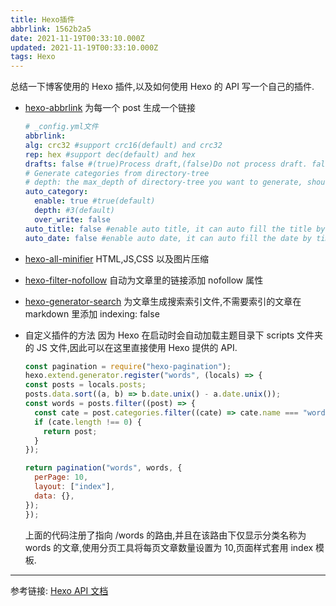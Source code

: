 ```yaml
---
title: Hexo插件
abbrlink: 1562b2a5
date: 2021-11-19T00:33:10.000Z
updated: 2021-11-19T00:33:10.000Z
tags: Hexo
---
```


总结一下博客使用的 Hexo 插件,以及如何使用 Hexo 的 API 写一个自己的插件.

- [hexo-abbrlink](https://github.com/rozbo/hexo-abbrlink) 为每一个 post 生成一个链接

  ```yaml
  # _config.yml文件
  abbrlink:
  alg: crc32 #support crc16(default) and crc32
  rep: hex #support dec(default) and hex
  drafts: false #(true)Process draft,(false)Do not process draft. false(default)
  # Generate categories from directory-tree
  # depth: the max_depth of directory-tree you want to generate, should > 0
  auto_category:
    enable: true #true(default)
    depth: #3(default)
    over_write: false
  auto_title: false #enable auto title, it can auto fill the title by path
  auto_date: false #enable auto date, it can auto fill the date by time today
  ```

  <!-- more -->

- [hexo-all-minifier](https://github.com/chenzhutian/hexo-all-minifier) HTML,JS,CSS 以及图片压缩
- [hexo-filter-nofollow](https://github.com/hexojs/hexo-filter-nofollow/) 自动为文章里的链接添加 nofollow 属性
- [hexo-generator-search](https://github.com/wzpan/hexo-generator-search) 为文章生成搜索索引文件,不需要索引的文章在 markdown 里添加 indexing: false

- 自定义插件的方法
  因为 Hexo 在启动时会自动加载主题目录下 scripts 文件夹的 JS 文件,因此可以在这里直接使用 Hexo 提供的 API.

  ```JavaScript
  const pagination = require("hexo-pagination");
  hexo.extend.generator.register("words", (locals) => {
  const posts = locals.posts;
  posts.data.sort((a, b) => b.date.unix() - a.date.unix());
  const words = posts.filter((post) => {
    const cate = post.categories.filter((cate) => cate.name === "words");
    if (cate.length !== 0) {
      return post;
    }
  });

  return pagination("words", words, {
    perPage: 10,
    layout: ["index"],
    data: {},
  });
  });
  ```

  上面的代码注册了指向 /words 的路由,并且在该路由下仅显示分类名称为 words 的文章,使用分页工具将每页文章数量设置为 10,页面样式套用 index 模板.

---

参考链接:
[Hexo API 文档](!https://hexo.io/zh-cn/api/)
